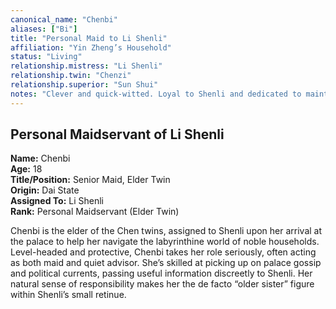 ```yaml
---
canonical_name: "Chenbi"
aliases: ["Bi"]
title: "Personal Maid to Li Shenli"
affiliation: "Yin Zheng’s Household"
status: "Living"
relationship.mistress: "Li Shenli"
relationship.twin: "Chenzi"
relationship.superior: "Sun Shui"
notes: "Clever and quick-witted. Loyal to Shenli and dedicated to maintaining order in her chambers. Twin sister to Chenzi."
---
```

## Personal Maidservant of Li Shenli  
**Name:** Chenbi  
**Age:** 18  
**Title/Position:** Senior Maid, Elder Twin  
**Origin:** Dai State  
**Assigned To:** Li Shenli  
**Rank:** Personal Maidservant (Elder Twin)  

Chenbi is the elder of the Chen twins, assigned to Shenli upon her arrival at the palace to help her navigate the labyrinthine world of noble households. Level-headed and protective, Chenbi takes her role seriously, often acting as both maid and quiet advisor. She’s skilled at picking up on palace gossip and political currents, passing useful information discreetly to Shenli. Her natural sense of responsibility makes her the de facto “older sister” figure within Shenli’s small retinue.
